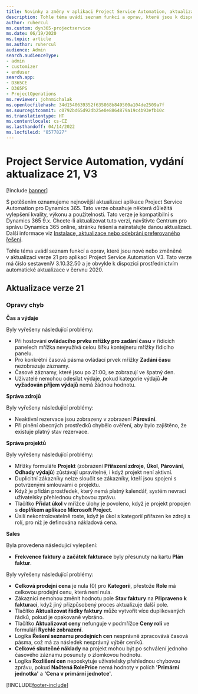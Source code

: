 ```yaml
---
title: Novinky a změny v aplikaci Project Service Automation, aktualizace verze 21, V3
description: Tohle téma uvádí seznam funkcí a oprav, které jsou k dispozici v Project Service Automation, aktualizace verze 21, V3.
author: ruhercul
ms.custom: dyn365-projectservice
ms.date: 06/19/2020
ms.topic: article
ms.author: ruhercul
audience: Admin
search.audienceType:
- admin
- customizer
- enduser
search.app:
- D365CE
- D365PS
- ProjectOperations
ms.reviewer: johnmichalak
ms.openlocfilehash: 34d1540639352f635068b849500a104de2509a7f
ms.sourcegitcommit: c0792bd65d92db25e0e8864879a19c4b93efb10c
ms.translationtype: HT
ms.contentlocale: cs-CZ
ms.lasthandoff: 04/14/2022
ms.locfileid: "8577827"
---
```

# <a name="project-service-automation-update-release-21-v3"></a>Project Service Automation, vydání aktualizace 21, V3

[!include [banner](../includes/psa-now-project-operations.md)]

S potěšením oznamujeme nejnovější aktualizaci aplikace Project Service Automation pro Dynamics 365. Tato verze obsahuje některá důležitá vylepšení kvality, výkonu a použitelnosti. Tato verze je kompatibilní s Dynamics 365 9.x. Chcete-li aktualizovat tuto verzi, navštivte Centrum pro správu Dynamics 365 online, stránku řešení a nainstalujte danou aktualizaci. Další informace viz [Instalace, aktualizace nebo odebrání preferovaného řešení](/power-platform/admin/install-remove-preferred-solution).

Tohle téma uvádí seznam funkcí a oprav, které jsou nové nebo změněné v aktualizaci verze 21 pro aplikaci Project Service Automation V3. Tato verze má číslo sestaveníV 3.10.32.50 a je obvykle k dispozici prostřednictvím automatické aktualizace v červnu 2020.

## <a name="update-release-21"></a>Aktualizace verze 21

### <a name="bug-fixes"></a>Opravy chyb

**Čas a výdaje**

Byly vyřešeny následující problémy:

- Při hostování **ovládacího prvku mřížky pro zadání času** v řídicích panelech mřížka nevyužívá celou šířku kontejneru mřížky řídicího panelu.
- Pro konkrétní časová pásma ovládací prvek mřížky **Zadání času** nezobrazuje záznamy.
- Časové záznamy, které jsou po 21:00, se zobrazují ve špatný den.
- Uživatelé nemohou odesílat výdaje, pokud kategorie výdajů **Je vyžadován příjem výdajů** nemá žádnou hodnotu.

**Správa zdrojů**

Byly vyřešeny následující problémy:

- Neaktivní rezervace jsou zobrazeny v zobrazení **Párování**.
- Při plnění obecných prostředků chybělo ověření, aby bylo zajištěno, že existuje platný stav rezervace.

**Správa projektů**

Byly vyřešeny následující problémy:

- Mřížky formuláře **Projekt** (zobrazení **Přiřazení zdroje**, **Úkol**, **Párování**, **Odhady výdajů**) zůstávají upravitelné, i když projekt není aktivní.
- Duplicitní zákazníky nelze sloučit se zákazníky, kteří jsou spojeni s potvrzenými smlouvami o projektu.
- Když je přidán prostředek, který nemá platný kalendář, systém nevrací uživatelsky přehlednou chybovou zprávu.
- Tlačítko **Přidat úkol** v mřížce úlohy je povoleno, když je projekt propojen s **doplňkem aplikace Microsoft Project**.
- Úsilí nekontrolovatelně roste, když je úkol s kategorií přiřazen ke zdroji s rolí, pro niž je definována nákladová cena.

**Sales**

Byla provedena následující vylepšení:

- **Frekvence faktury** a **začátek fakturace** byly přesunuty na kartu **Plán faktur**.

Byly vyřešeny následující problémy:

- **Celková prodejní cena** je nula (0) pro **Kategorii**, přestože **Role** má celkovou prodejní cenu, která není nula.
- Zákazníci nemohou změnit hodnotu pole **Stav faktury** na **Připraveno k fakturaci**, když jiný přizpůsobený proces aktualizuje další pole.
- Tlačítko **Aktualizovat řádky faktury** může vytvořit více duplikovaných řádků, pokud je opakovaně vybráno.
- Tlačítko **Aktualizovat ceny** nefunguje v podmřížce **Ceny rolí** ve formuláři **Rychlé zobrazení**.
- Logika **Řešení seznamu prodejních cen** nesprávně zpracovává časová pásma, což má za následek nesprávný výběr ceníků.
- **Celkové skutečné náklady** na projekt mohou být po schválení jednoho časového záznamu posunuty o zlomkovou hodnotu.
- Logika **Rozlišení cen** neposkytuje uživatelsky přehlednou chybovou zprávu, pokud **Načtená RolePrice** nemá hodnoty v polích **'Primární jednotka'** a **'Cena v primární jednotce'**.


[!INCLUDE[footer-include](../includes/footer-banner.md)]
